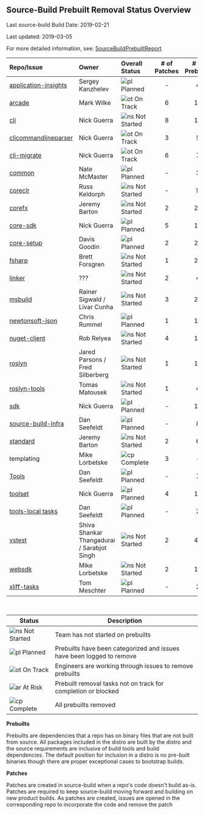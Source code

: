 ## Source-Build Prebuilt Removal Status Overview

Last source-build Build Date: 2019-02-21

Last updated: 2019-03-05

For more detailed information, see: [SourceBuildPrebuiltReport](https://msit.powerbi.com/groups/dc6359c5-e96a-44ce-9d86-0af7fab1c15e/dashboards/73f852d5-4ca7-45d7-8e5c-977c2da3b11c/reports/64e989dd-8072-4d84-8268-140bde0cbc7d/ReportSection4ba78a029c61708d6808)

| Repo/Issue | Owner | Overall Status | # of Patches | # of Prebuilts | Comments |
| :--- | :--- | :--- |  :---: | :---: | --- |
| [application-insights][900] | Sergey Kanzhelev | ![pl] Planned | - | 4 |
| [arcade][970] | Mark Wilke | ![ot] On Track | 6 | 15 |
| [cli][880] | Nick Guerra | ![ns] Not Started | 8 | 19 |
| [clicommandlineparser][976] | Nick Guerra | ![ot] On Track | 3 | 5 |
| [cli-migrate][881] | Nick Guerra | ![ot] On Track | 6 | 7 |
| [common][882] | Nate McMaster | ![pl] Planned | - | 3 |
| [coreclr][883] | Russ Keldorph | ![ns] Not Started | - | 9 |
| [corefx][884] | Jeremy Barton | ![ns] Not Started | 2 | 24 |
| [core-sdk][972] | Nick Guerra | ![pl] Planned | 5 | 11 |
| [core-setup][885] | Davis Goodin | ![pl] Planned | 2 | 25 |
| [fsharp][886] | Brett Forsgren | ![ns] Not Started | 1 | 23 |
| [linker][887] | ??? | ![ns] Not Started | 2 | 4 |
| [msbuild][888] | Rainer Sigwald / Livar Cunha | ![ns] Not Started | 3 | 23 |
| [newtonsoft-json][889] | Chris Rummel | ![pl] Planned | 1 | 14 |
| [nuget-client][890] | Rob Relyea | ![ns] Not Started | 4 | 10 |
| [roslyn][891] | Jared Parsons / Fred Silberberg | ![ns] Not Started | 1 | 18 |
| [roslyn-tools][892] | Tomas Matousek | ![ns] Not Started | 1 | 4 |
| [sdk][893] | Nick Guerra | ![pl] Planned | - | 10 |
| [source-build-infra][975] | Dan Seefeldt | ![pl] Planned | - | 8 |
| [standard][894] | Jeremy Barton | ![ns] Not Started | 2 | 6 |
| templating | Mike Lorbetske | ![cp] Complete | 3 | - |
| [Tools][974] | Dan Seefeldt | ![pl] Planned | - | 7 |
| [toolset][973] | Nick Guerra | ![pl] Planned | 4 | 12 |
| [tools-local tasks][971] | Dan Seefeldt | ![pl] Planned | - | 2 |
| [vstest][896] | Shiva Shankar Thangadurai / Sarabjot Singh | ![ns] Not Started | 2 | 41 |
| [websdk][897] | Mike Lorbetske | ![ns] Not Started | 2 | 10 |
| [xliff-tasks][899] | Tom Meschter | ![pl] Planned | - | 2 |

<br/>

| Status   | Description |
| -------- | ----------- |
| ![ns] Not Started | Team has not started on prebuilts |
| ![pl] Planned | Prebuilts have been categorized and issues have been logged to remove |
| ![ot] On Track | Engineers are working through issues to remove prebuilts |
| ![ar] At Risk  | Prebuilt removal tasks not on track for completion or blocked |
| ![cp] Complete | All prebuilts removed |

[ns]: https://img.icons8.com/office/16/000000/medium-risk.png
[pl]: https://img.icons8.com/office/16/000000/gantt-chart.png
[ot]: https://img.icons8.com/office/16/000000/gps-device.png
[ar]: https://img.icons8.com/office/16/000000/high-risk.png
[cp]: https://img.icons8.com/office/16/000000/checked.png

**Prebuilts**

Prebuilts are dependencies that a repo has on binary files that are not built from source.  All packages included in the distro are built by the distro and the source requirements are inclusive of build tools and build dependencies. The default position for inclusion in a distro is no pre-built binaries though there are proper exceptional cases to bootstrap builds.

**Patches**

Patches are created in source-build when a repo's code doesn't build as-is. Patches are required to keep source-build moving forward and building on new product builds. As patches are created, issues are opened in the corresponding repo to incorporate the code and remove the patch

[startOfIssuesList]: https://dummy
[900]: https://github.com/dotnet/source-build/issues/900
[970]: https://github.com/dotnet/source-build/issues/970
[880]: https://github.com/dotnet/source-build/issues/880
[881]: https://github.com/dotnet/source-build/issues/881
[976]: https://github.com/dotnet/source-build/issues/976
[882]: https://github.com/dotnet/source-build/issues/882
[883]: https://github.com/dotnet/source-build/issues/883
[884]: https://github.com/dotnet/source-build/issues/884
[972]: https://github.com/dotnet/source-build/issues/972
[885]: https://github.com/dotnet/source-build/issues/885
[886]: https://github.com/dotnet/source-build/issues/886
[887]: https://github.com/dotnet/source-build/issues/887
[888]: https://github.com/dotnet/source-build/issues/888
[889]: https://github.com/dotnet/source-build/issues/889
[890]: https://github.com/dotnet/source-build/issues/890
[891]: https://github.com/dotnet/source-build/issues/891
[892]: https://github.com/dotnet/source-build/issues/892
[893]: https://github.com/dotnet/source-build/issues/893
[894]: https://github.com/dotnet/source-build/issues/894
[975]: https://github.com/dotnet/source-build/issues/975
[971]: https://github.com/dotnet/source-build/issues/971
[973]: https://github.com/dotnet/source-build/issues/973
[974]: https://github.com/dotnet/source-build/issues/974
[896]: https://github.com/dotnet/source-build/issues/896
[897]: https://github.com/dotnet/source-build/issues/897
[899]: https://github.com/dotnet/source-build/issues/899
